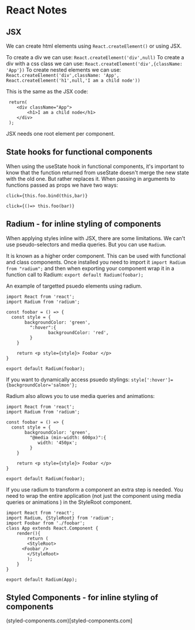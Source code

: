 # React Notes

## JSX 
We can create html elements using `React.createElement()` or using JSX.

To create a div we can use: `React.createElement('div',null)`
To create a div with a css class we can use: `React.createElement('div',{className: 'App'})`
To create nested elements we can use: `React.createElement('div',className: 'App', React.createElement('h1',null,'I am a child node'))`


This is the same as the JSX code:  
```
 return(
	<div className="App">
		<h1>I am a child node</h1>
	</div>
 );
```

JSX needs one root element per component.


## State hooks for functional components
When using the useState hook in functional components, it's important to know that the function returned from useState doesn't merge the new state with the old one. But rather replaces it.
When passing in arguments to functions passed as props we have two ways:

```
click={this.foo.bind(this,bar)}
```

```
click={()=> this.foo(bar)}
```


## Radium - for inline styling of components
When applying styles inline with JSX, there are some limitations. We can't use pseudo-selectors and media queries. But you can use `Radium`.

It is known as a higher order component. This can be used with functional and class components.
Once installed you need to import it `import Radium from "radium";` and then when exporting your component wrap it in a function call to Radium: `export default Radium(foobar);`


An example of targetted psuedo elements using radium.
```
import React from 'react';
import Radium from 'radium';

const foobar = () => {
  const style = {
	   backgroundColor: 'green',
		 ":hover":{
				backgroundColor: 'red',
		 } 
	}
	
	return <p style={style}> Foobar </p>
}

export default Radium(foobar);
```

If you want to dynamically access psuedo stylings: `style[':hover']={backgroundColor='salmon'};`


Radium also allows you to use media queries and animations:

```
import React from 'react';
import Radium from 'radium';

const foobar = () => {
  const style = {
	   backgroundColor: 'green',
		 "@media (min-width: 600px)":{
		    width: '450px';
		 } 
	}
	
	return <p style={style}> Foobar </p>
}

export default Radium(foobar);
```
If you use radium to transform a component an extra step is needed. You need to wrap the entire application (not just the component using media queries or animations ) in the StyleRoot component.
```
import React from 'react';
import Radium, {StyleRoot} from 'radium';
import Foobar from './foobar';
class App extends React.Component {
	render(){
		return (
		<StyleRoot>
      <Foobar /> 
		</StyleRoot>
		);
	}
}

export default Radium(App);
```

## Styled Components - for inline styling of components
(styled-components.com)[styled-components.com]
